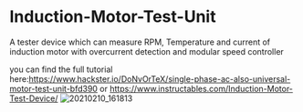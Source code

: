 # Induction-Motor-Test-Unit
A tester device which can measure RPM, Temperature and current of induction motor with overcurrent detection and modular speed controller

you can find the full tutorial here:https://www.hackster.io/DoNvOrTeX/single-phase-ac-also-universal-motor-test-unit-bfd390 or https://www.instructables.com/Induction-Motor-Test-Device/
![20210210_161813](https://user-images.githubusercontent.com/54714609/107537979-bb097800-6bd8-11eb-9fbe-b0ebc44ef71b.jpg)

